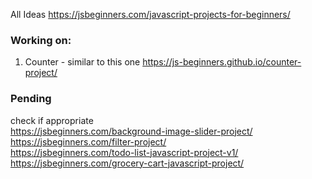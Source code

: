 All Ideas https://jsbeginners.com/javascript-projects-for-beginners/

### Working on:

1. Counter - similar to this one https://js-beginners.github.io/counter-project/

### Pending

check if appropriate  
https://jsbeginners.com/background-image-slider-project/  
https://jsbeginners.com/filter-project/  
https://jsbeginners.com/todo-list-javascript-project-v1/  
https://jsbeginners.com/grocery-cart-javascript-project/
